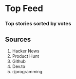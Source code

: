 # Top Feed
### Top stories sorted by votes

## Sources
1. Hacker News
2. Product Hunt
3. Github
4. Dev.to
5. r/programming
